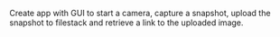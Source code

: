 Create app with GUI to start a camera, capture a snapshot, upload the snapshot to filestack and retrieve a link to the uploaded image.